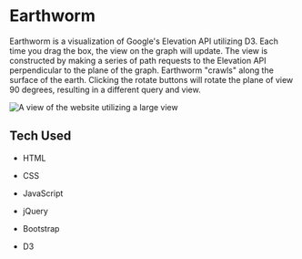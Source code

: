 # Earthworm

Earthworm is a visualization of Google's Elevation API utilizing D3. Each time you drag the box, the view on the graph will update. The view is constructed by making a series of path requests to the Elevation API perpendicular to the plane of the graph. Earthworm "crawls" along the surface of the earth. Clicking the rotate buttons will rotate the plane of view 90 degrees, resulting in a different query and view.

![A view of the website utilizing a large view](http://res.cloudinary.com/execool/image/upload/v1512385296/earthworm/readme-img.png "The Website in Action")

## Tech Used

+ HTML

+ CSS

+ JavaScript

+ jQuery

+ Bootstrap

+ D3
